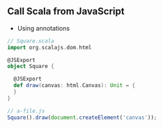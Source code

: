 ## Call Scala from JavaScript

* Using annotations

```scala
// Square.scala
import org.scalajs.dom.html

@JSExport
object Square {

  @JSExport
  def draw(canvas: html.Canvas): Unit = {
  }
}
```

```js
// a-file.js
Square().draw(document.createElement('canvas'));
```

